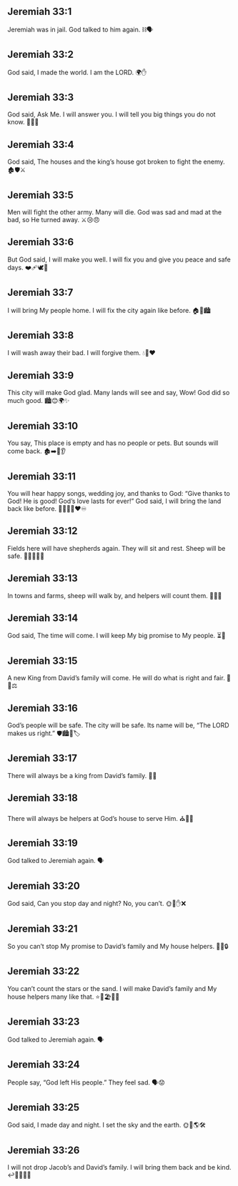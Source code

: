 ## Jeremiah 33:1
Jeremiah was in jail. God talked to him again. ⛓️🗣️
## Jeremiah 33:2
God said, I made the world. I am the LORD. 🌍✋
## Jeremiah 33:3
God said, Ask Me. I will answer you. I will tell you big things you do not know. 🙏💬💡
## Jeremiah 33:4
God said, The houses and the king’s house got broken to fight the enemy. 🏚️🛡️⚔️
## Jeremiah 33:5
Men will fight the other army. Many will die. God was sad and mad at the bad, so He turned away. ⚔️😢😠
## Jeremiah 33:6
But God said, I will make you well. I will fix you and give you peace and safe days. ❤️‍🩹🕊️🙂
## Jeremiah 33:7
I will bring My people home. I will fix the city again like before. 🏠🔧🏙️
## Jeremiah 33:8
I will wash away their bad. I will forgive them. 💧🧼❤️
## Jeremiah 33:9
This city will make God glad. Many lands will see and say, Wow! God did so much good. 🏙️😊🌍✨
## Jeremiah 33:10
You say, This place is empty and has no people or pets. But sounds will come back. 🏚️➡️🏡👂
## Jeremiah 33:11
You will hear happy songs, wedding joy, and thanks to God: “Give thanks to God! He is good! God’s love lasts for ever!” God said, I will bring the land back like before. 🎉🎶💒🙌❤️♾️
## Jeremiah 33:12
Fields here will have shepherds again. They will sit and rest. Sheep will be safe. 🌾👨‍🌾🐑😌
## Jeremiah 33:13
In towns and farms, sheep will walk by, and helpers will count them. 🐑🚶🔢
## Jeremiah 33:14
God said, The time will come. I will keep My big promise to My people. ⏳🤝
## Jeremiah 33:15
A new King from David’s family will come. He will do what is right and fair. 👑🌱⚖️
## Jeremiah 33:16
God’s people will be safe. The city will be safe. Its name will be, “The LORD makes us right.” 🛡️🏙️🙂🏷️
## Jeremiah 33:17
There will always be a king from David’s family. 👑📜
## Jeremiah 33:18
There will always be helpers at God’s house to serve Him. ⛪🙇‍♂️
## Jeremiah 33:19
God talked to Jeremiah again. 🗣️
## Jeremiah 33:20
God said, Can you stop day and night? No, you can’t. 🌞🌙✋❌
## Jeremiah 33:21
So you can’t stop My promise to David’s family and My house helpers. 🤝⛪🔒
## Jeremiah 33:22
You can’t count the stars or the sand. I will make David’s family and My house helpers many like that. ⭐🌌🏖️🔢❌
## Jeremiah 33:23
God talked to Jeremiah again. 🗣️
## Jeremiah 33:24
People say, “God left His people.” They feel sad. 🗣️😟
## Jeremiah 33:25
God said, I made day and night. I set the sky and the earth. 🌞🌙🌎🛠️
## Jeremiah 33:26
I will not drop Jacob’s and David’s family. I will bring them back and be kind. ↩️👨‍👦👑💖
